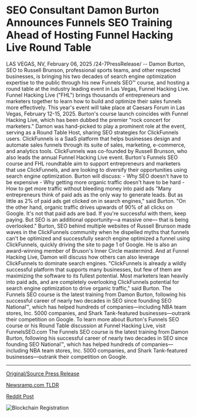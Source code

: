 # SEO Consultant Damon Burton Announces Funnels SEO Training Ahead of Hosting Funnel Hacking Live Round Table

LAS VEGAS, NV, February 06, 2025 /24-7PressRelease/ -- Damon Burton, SEO to Russell Brunson, professional sports teams, and other respected businesses, is bringing his two decades of search engine optimization expertise to the public through his new Funnels SEO™ course, and hosting a round table at the industry leading event in Las Vegas, Funnel Hacking Live.   Funnel Hacking Live ("FHL") brings thousands of entrepreneurs and marketers together to learn how to build and optimize their sales funnels more effectively. This year's event will take place at Caesars Forum in Las Vegas, February 12-15, 2025.   Burton's course launch coincides with Funnel Hacking Live, which has been dubbed the premier "rock concert for marketers." Damon was hand-picked to play a prominent role at the event, serving as a Round Table Host, sharing SEO strategies for ClickFunnels users.   ClickFunnels is a SaaS platform that helps businesses design and automate sales funnels through its suite of sales, marketing, e-commerce, and analytics tools. ClickFunnels was co-founded by Russell Brunson, who also leads the annual Funnel Hacking Live event.  Burton's Funnels SEO course and FHL roundtable aim to support entrepreneurs and marketers that use ClickFunnels, and are looking to diversify their opportunities using search engine optimization.  Burton will discuss:   - Why SEO doesn't have to be expensive - Why getting more organic traffic doesn't have to be hard  - How to get more traffic without bleeding money into paid ads  "Many entrepreneurs think of paid ads as the only way to generate leads. But as little as 2% of paid ads get clicked on in search engines," said Burton. "On the other hand, organic traffic drives upwards of 90% of all clicks on Google. It's not that paid ads are bad. If you're successful with them, keep paying. But SEO is an additional opportunity—a massive one— that is being overlooked."   Burton, SEO behind multiple websites of Russell Brunson made waves in the ClickFunnels community when he dispelled myths that funnels can't be optimized and successfully search engine optimized a funnel using ClickFunnels, quickly driving the site to page 1 of Google. He is also an award-winning member of Bruson's Inner Circle mastermind. And at Funnel Hacking Live, Damon will discuss how others can also leverage ClickFunnels to dominate search engines.   "ClickFunnels is already a wildly successful platform that supports many businesses, but few of them are maximizing the software to its fullest potential. Most marketers lean heavily into paid ads, and are completely overlooking ClickFunnels potential for search engine optimization to drive organic traffic," said Burton.   The Funnels SEO course is the latest training from Damon Burton, following his successful career of nearly two decades in SEO since founding SEO National™, which has helped hundreds of companies—including NBA team stores, Inc. 5000 companies, and Shark Tank-featured businesses—outrank their competition on Google.   To learn more about Burton's Funnels SEO course or his Round Table discussion at Funnel Hacking Live, visit FunnelsSEO.com  The Funnels SEO course is the latest training from Damon Burton, following his successful career of nearly two decades in SEO since founding SEO National™, which has helped hundreds of companies—including NBA team stores, Inc. 5000 companies, and Shark Tank-featured businesses—outrank their competition on Google. 

---

[Original/Source Press Release](https://www.24-7pressrelease.com/press-release/518518/seo-consultant-damon-burton-announces-funnels-seo-training-ahead-of-hosting-funnel-hacking-live-round-table)
                    

[Newsramp.com TLDR](https://newsramp.com/curated-news/seo-expert-damon-burton-launches-funnels-seotm-course-at-funnel-hacking-live-event/aeb6f0f558614dc8f79cd4c19178a4ac) 

 



[Reddit Post](https://www.reddit.com/r/MarketingNewsramp/comments/1iixqmg/seo_expert_damon_burton_launches_funnels_seo/) 



![Blockchain Registration](https://cdn.newsramp.app/24-7PressRelease/qrcode/252/6/jadeyXsp.webp)